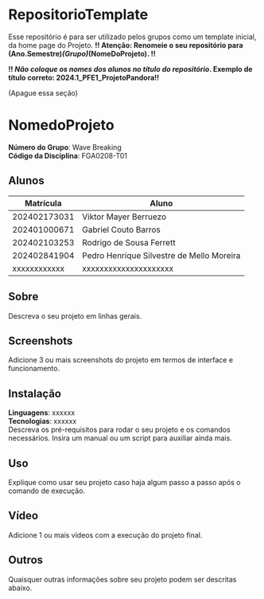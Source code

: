 # RepositorioTemplate
Esse repositório é para ser utilizado pelos grupos como um template inicial, da home page do Projeto.
**!! Atenção: Renomeie o seu repositório para (Ano.Semestre)_(Grupo)_(NomeDoProjeto). !!** 

**!! *Não coloque os nomes dos alunos no título do repositório*. Exemplo de título correto: 2024.1_PFE1_ProjetoPandora!!**
 
 (Apague essa seção)

# NomedoProjeto

**Número do Grupo**: Wave Breaking<br>
**Código da Disciplina**: FGA0208-T01<br>

## Alunos
|Matrícula | Aluno |
| -- | -- |
| 202402173031  |  Viktor Mayer Berruezo |
| 202401000671  |  Gabriel Couto Barros  |
| 202402103253  |Rodrigo de Sousa Ferrett|
| 202402841904  |  Pedro Henrique Silvestre de Mello Moreira |
| xxxxxxxxxxxx  |  xxxxxxxxxxxxxxxxxxxxx |


## Sobre 
Descreva o seu projeto em linhas gerais.

## Screenshots
Adicione 3 ou mais screenshots do projeto em termos de interface e funcionamento.

## Instalação 
**Linguagens**: xxxxxx<br>
**Tecnologias**: xxxxxx<br>
Descreva os pré-requisitos para rodar o seu projeto e os comandos necessários.
Insira um manual ou um script para auxiliar ainda mais.

## Uso 
Explique como usar seu projeto caso haja algum passo a passo após o comando de execução.

## Vídeo
Adicione 1 ou mais vídeos com a execução do projeto final.

## Outros 
Quaisquer outras informações sobre seu projeto podem ser descritas abaixo.
